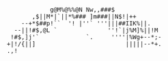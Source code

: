 <pre>
              g@M%@%%@N Nw,,###$  
         ,$||M*|`||*%### ]m###||N$!|++            
      --+*$##p!``  '! |''` '''|||##IIK%||.        
    --||!#$,@L `              ''!`|j%M]%||!M      
   !#$,]j'`             `.     ''''|%Wg+--*;-    
  +|!/{||]                         |||||--*+.    
  .,!<!'] +***##@@@     @@#****+ ` `k!i||--*+.   
  +|!/{||]    ...  ,       ...     *-!+LI||*_-   
  ,.,!<!'] *._@_ + \     + _@_**   .;`!!IY:L-    
 ..!!!!jlk         |   "           L'':!+!).     
  --<<!!1          !               ,l~%*LK||!    
  +*!!!k;         /                ;,!|||+'--.   
 .,!<!'||         '===*.`          ;j!+I||*_-    
  --<<!!;;           :            ;,[i|--*..     
    ++==!!%     .__/'v'\-..      }k!i||--*+.     
    +-<<!!1j      ------*'      kjk`+LI||*_-     
   --<<!!1%;%k                 ||[|%Wg+--*;-'    
   +*!!!kk;kjj ..o0      ....  |",l~%*LK||!      
   ..!!!!jlk|jm    '''`'*     !,[;,!|||+'_.*     
    +|!/{||]@p|j           *'`;j[j!+I||*_-''     
   +|!/{||]]@             ` ,;j%k~%*LK||!**'     
   !#$,]j'`@@                  k%j!+!||*_-.:     
     ^['' %@@@*--n___           %$K||%%;`,. -+   
   =[' ` . %HH%%%%%H@gkilljjj%kk%".   `'i       
<pre>
